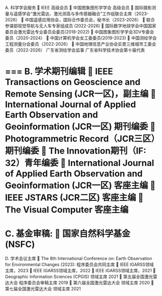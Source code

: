 A.	科学学会服务
	IEEE 高级会员
	中国图象图形学学会 高级会员
	国际摄影测量与遥感学会“激光雷达、激光测高与多传感器融合”工作组联合主席（2023-2026）
	中国遥感应用协会，国际合作委员会，秘书长（2023-2026）
	联合参谋部视觉导航与无人车专家组成员 (2022-2026)
	国际数字地球学会中国国家委员会激光雷达专业委员会委员(2018-2022)
	中国图象图形学学会3DV专委会委员（2020-2024）
	中国计算机学会女工委委员(2019-2023)
	中国测绘学会工程测量分会委员（2022-2026）
	中国地理信息产业协会实景三维城市工委会委员（2022-2026）
广东省测绘学会监事
广东省科学技术协会第十届代表

===
B.	学术期刊编辑
	IEEE Transactions on Geoscience and Remote Sensing (JCR一区)，副主编
	International Journal of Applied Earth Observation and Geoinformation (JCR一区) 期刊编委
	Photogrammetric Record（JCR三区）期刊编委
	The Innovation期刊（IF: 32）青年编委
	International Journal of Applied Earth Observation and Geoinformation (JCR一区) 客座主编
	IEEE JSTARS (JCR二区) 客座主编
	The Visual Computer 客座主编
===
C.	基金审稿:
	国家自然科学基金 (NSFC)
===
D.	学术会议主席
	The 8th International Conference on: Earth Observation for Environmental Changes (2023): 程序委员会共同主席
	IEEE IGARSS领域主席，2023
	IEEE IGARSS领域主席，2022
	IEEE IGARSS领域主席，2021
	Geographic Information Sciences (CPGIS) 领域主席 2021
	第五届全国激光雷达大会 程序委员会审稿主席 2019
	第六届全国激光雷达大会 领域主席 2020
	第七届全国激光雷达大会 领域主席 2021
